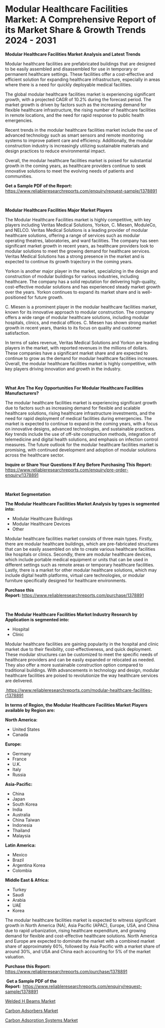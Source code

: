 <p><h1>Modular Healthcare Facilities Market: A Comprehensive Report of its Market Share & Growth Trends 2024 - 2031</h1></p><p><strong>Modular Healthcare Facilities Market Analysis and Latest Trends</strong></p>
<p><p>Modular healthcare facilities are prefabricated buildings that are designed to be easily assembled and disassembled for use in temporary or permanent healthcare settings. These facilities offer a cost-effective and efficient solution for expanding healthcare infrastructure, especially in areas where there is a need for quickly deployable medical facilities.</p><p>The global modular healthcare facilities market is experiencing significant growth, with a projected CAGR of 10.2% during the forecast period. The market growth is driven by factors such as the increasing demand for flexible healthcare infrastructure, the rising number of healthcare facilities in remote locations, and the need for rapid response to public health emergencies.</p><p>Recent trends in the modular healthcare facilities market include the use of advanced technology such as smart sensors and remote monitoring systems to improve patient care and efficiency. Additionally, the modular construction industry is increasingly utilizing sustainable materials and design practices to reduce environmental impact.</p><p>Overall, the modular healthcare facilities market is poised for substantial growth in the coming years, as healthcare providers continue to seek innovative solutions to meet the evolving needs of patients and communities.</p></p>
<p><strong>Get a Sample PDF of the Report:&nbsp;</strong> <a href="https://www.reliableresearchreports.com/enquiry/request-sample/1378891">https://www.reliableresearchreports.com/enquiry/request-sample/1378891</a></p>
<p>&nbsp;</p>
<p><strong>Modular Healthcare Facilities Major Market Players</strong></p>
<p><p>The Modular Healthcare Facilities market is highly competitive, with key players including Veritas Medical Solutions, Yorkon, C. Miesen, ModuleCo, and NELCO. Veritas Medical Solutions is a leading provider of modular healthcare solutions, offering a range of services such as modular operating theatres, laboratories, and ward facilities. The company has seen significant market growth in recent years, as healthcare providers look to modular solutions to meet the growing demand for healthcare services. Veritas Medical Solutions has a strong presence in the market and is expected to continue its growth trajectory in the coming years.</p><p>Yorkon is another major player in the market, specializing in the design and construction of modular buildings for various industries, including healthcare. The company has a solid reputation for delivering high-quality, cost-effective modular solutions and has experienced steady market growth over the years. Yorkon continues to expand its market share and is well-positioned for future growth.</p><p>C. Miesen is a prominent player in the modular healthcare facilities market, known for its innovative approach to modular construction. The company offers a wide range of modular healthcare solutions, including modular hospitals, clinics, and medical offices. C. Miesen has shown strong market growth in recent years, thanks to its focus on quality and customer satisfaction.</p><p>In terms of sales revenue, Veritas Medical Solutions and Yorkon are leading players in the market, with reported revenues in the millions of dollars. These companies have a significant market share and are expected to continue to grow as the demand for modular healthcare facilities increases. Overall, the modular healthcare facilities market is highly competitive, with key players driving innovation and growth in the industry.</p></p>
<p>&nbsp;</p>
<p><strong>What Are The Key Opportunities For Modular Healthcare Facilities Manufacturers?</strong></p>
<p><p>The modular healthcare facilities market is experiencing significant growth due to factors such as increasing demand for flexible and scalable healthcare solutions, rising healthcare infrastructure investments, and the need for rapid deployment of medical facilities during emergencies. The market is expected to continue to expand in the coming years, with a focus on innovative designs, advanced technologies, and sustainable practices. Key trends include the use of off-site construction methods, integration of telemedicine and digital health solutions, and emphasis on infection control measures. The future outlook for the modular healthcare facilities market is promising, with continued development and adoption of modular solutions across the healthcare sector.</p></p>
<p><strong>Inquire or Share Your Questions If Any Before Purchasing This Report:</strong> <a href="https://www.reliableresearchreports.com/enquiry/pre-order-enquiry/1378891">https://www.reliableresearchreports.com/enquiry/pre-order-enquiry/1378891</a></p>
<p>&nbsp;</p>
<p><strong>Market Segmentation</strong></p>
<p><strong>The Modular Healthcare Facilities Market Analysis by types is segmented into:</strong></p>
<p><ul><li>Modular Healthcare Buildings</li><li>Modular Healthcare Devices</li><li>Other</li></ul></p>
<p><p>Modular healthcare facilities market consists of three main types. Firstly, there are modular healthcare buildings, which are pre-fabricated structures that can be easily assembled on site to create various healthcare facilities like hospitals or clinics. Secondly, there are modular healthcare devices, which include portable medical equipment or units that can be used in different settings such as remote areas or temporary healthcare facilities. Lastly, there is a market for other modular healthcare solutions, which may include digital health platforms, virtual care technologies, or modular furniture specifically designed for healthcare environments.</p></p>
<p><strong>Purchase this Report:&nbsp;</strong><a href="https://www.reliableresearchreports.com/purchase/1378891">https://www.reliableresearchreports.com/purchase/1378891</a></p>
<p>&nbsp;</p>
<p><strong>The Modular Healthcare Facilities Market Industry Research by Application is segmented into:</strong></p>
<p><ul><li>Hospital</li><li>Clinic</li></ul></p>
<p><p>Modular healthcare facilities are gaining popularity in the hospital and clinic market due to their flexibility, cost-effectiveness, and quick deployment. These modular structures can be customized to meet the specific needs of healthcare providers and can be easily expanded or relocated as needed. They also offer a more sustainable construction option compared to traditional buildings. With advancements in technology and design, modular healthcare facilities are poised to revolutionize the way healthcare services are delivered.</p></p>
<p><a href="https://www.reliableresearchreports.com/modular-healthcare-facilities-r1378891">&nbsp;https://www.reliableresearchreports.com/modular-healthcare-facilities-r1378891</a></p>
<p><strong>In terms of Region, the Modular Healthcare Facilities Market Players available by Region are:</strong></p>
<p>
    <p> <strong> North America: </strong>
        <ul>
            <li>United States</li>
            <li>Canada</li>
        </ul>
        </p> 
    <p> <strong> Europe: </strong>
        <ul>
            <li>Germany</li>
            <li>France</li>
            <li>U.K.</li>
            <li>Italy</li>
            <li>Russia</li>
        </ul>
        </p> 
    <p> <strong> Asia-Pacific: </strong>
        <ul>
            <li>China</li>
            <li>Japan</li>
            <li>South Korea</li>
            <li>India</li>
            <li>Australia</li>
            <li>China Taiwan</li>
            <li>Indonesia</li>
            <li>Thailand</li>
            <li>Malaysia</li>
        </ul>
        </p> 
    <p> <strong> Latin America: </strong>
        <ul>
            <li>Mexico</li>
            <li>Brazil</li>
            <li>Argentina Korea</li>
            <li>Colombia</li>
        </ul>
        </p> 
    <p> <strong> Middle East & Africa: </strong>
        <ul>
            <li>Turkey</li>
            <li>Saudi</li>
            <li>Arabia</li>
            <li>UAE</li>
            <li>Korea</li>
        </ul>
    </p>
    </p>
<p><p>The modular healthcare facilities market is expected to witness significant growth in North America (NA), Asia Pacific (APAC), Europe, USA, and China due to rapid urbanization, rising healthcare expenditure, and growing demand for flexible and cost-effective healthcare solutions. North America and Europe are expected to dominate the market with a combined market share of approximately 60%, followed by Asia Pacific with a market share of around 30%, and USA and China each accounting for 5% of the market valuation.</p></p>
<p><strong>Purchase this Report: </strong><a href="https://www.reliableresearchreports.com/purchase/1378891">https://www.reliableresearchreports.com/purchase/1378891</a></p>
<p>&nbsp;<strong>Get a Sample PDF of the Report:&nbsp;&nbsp;</strong><a href="https://www.reliableresearchreports.com/enquiry/request-sample/1378891">https://www.reliableresearchreports.com/enquiry/request-sample/1378891</a></p>
<p><strong></strong></p>
<p><p><a href="https://meowing-lemming-dd3.notion.site/Welded-H-Beams-Market-Offers-Provide-Insightful-Data-for-the-Time-Period-from-2024-to-2031-and-also--e5a8611a7fb643f48a73b785c852a5e5">Welded H Beams Market</a></p><p><a href="https://unruly-ladybug-44b.notion.site/Global-Carbon-Adsorbers-Market-Size-and-Market-Trends-Insights-and-Projections-from-2024-to-2031-ee6a9a5d55634cf5882a0531598ce67f">Carbon Adsorbers Market</a></p><p><a href="https://cute-banjo-8ca.notion.site/Global-Carbon-Adsorption-Systems-Market-Size-and-Market-Trends-Insights-and-Projections-from-2024-t-f63130cdc12f48dfa9acf942802c8be5">Carbon Adsorption Systems Market</a></p></p>